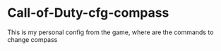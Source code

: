 # Call-of-Duty-cfg-compass
This is my personal config from the game, where are the commands to change compass

